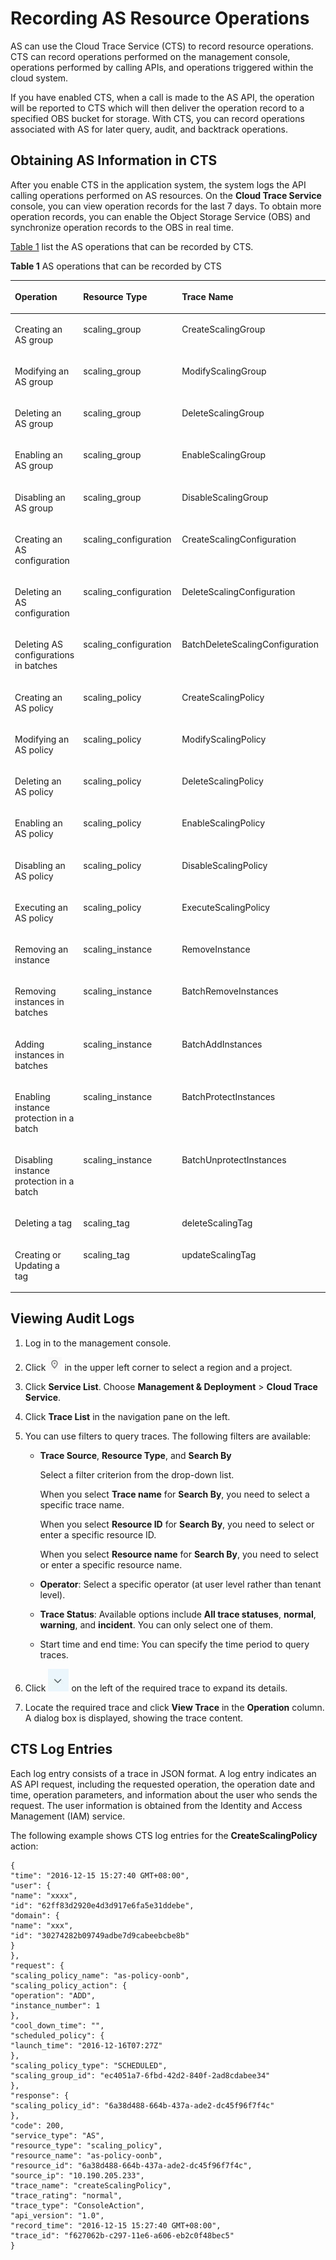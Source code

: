 # Recording AS Resource Operations<a name="EN-US_TOPIC_0044702449"></a>

AS can use the Cloud Trace Service \(CTS\) to record resource operations. CTS can record operations performed on the management console, operations performed by calling APIs, and operations triggered within the cloud system.

If you have enabled CTS, when a call is made to the AS API, the operation will be reported to CTS which will then deliver the operation record to a specified OBS bucket for storage. With CTS, you can record operations associated with AS for later query, audit, and backtrack operations.

## Obtaining AS Information in CTS<a name="section43859717155214"></a>

After you enable CTS in the application system, the system logs the API calling operations performed on AS resources. On the  **Cloud Trace Service**  console, you can view operation records for the last 7 days. To obtain more operation records, you can enable the Object Storage Service \(OBS\) and synchronize operation records to the OBS in real time.

[Table 1](#table11766471458)  list the AS operations that can be recorded by CTS.

**Table  1**  AS operations that can be recorded by CTS

<a name="table11766471458"></a>
<table><thead align="left"><tr id="row17179104774518"><th class="cellrowborder" valign="top" width="20%" id="mcps1.2.4.1.1"><p id="en-us_topic_0100240378_p56684903152351"><a name="en-us_topic_0100240378_p56684903152351"></a><a name="en-us_topic_0100240378_p56684903152351"></a>Operation</p>
</th>
<th class="cellrowborder" valign="top" width="32%" id="mcps1.2.4.1.2"><p id="en-us_topic_0100240378_p28074446152351"><a name="en-us_topic_0100240378_p28074446152351"></a><a name="en-us_topic_0100240378_p28074446152351"></a>Resource Type</p>
</th>
<th class="cellrowborder" valign="top" width="48%" id="mcps1.2.4.1.3"><p id="en-us_topic_0100240378_p59437682152351"><a name="en-us_topic_0100240378_p59437682152351"></a><a name="en-us_topic_0100240378_p59437682152351"></a>Trace Name</p>
</th>
</tr>
</thead>
<tbody><tr id="row4180154711454"><td class="cellrowborder" valign="top" width="20%" headers="mcps1.2.4.1.1 "><p id="p21801547184515"><a name="p21801547184515"></a><a name="p21801547184515"></a>Creating an AS group</p>
</td>
<td class="cellrowborder" valign="top" width="32%" headers="mcps1.2.4.1.2 "><p id="p131351545125316"><a name="p131351545125316"></a><a name="p131351545125316"></a>scaling_group</p>
</td>
<td class="cellrowborder" valign="top" width="48%" headers="mcps1.2.4.1.3 "><p id="p201511126195812"><a name="p201511126195812"></a><a name="p201511126195812"></a>CreateScalingGroup</p>
</td>
</tr>
<tr id="row21801747104512"><td class="cellrowborder" valign="top" width="20%" headers="mcps1.2.4.1.1 "><p id="p0180124719451"><a name="p0180124719451"></a><a name="p0180124719451"></a>Modifying an AS group</p>
</td>
<td class="cellrowborder" valign="top" width="32%" headers="mcps1.2.4.1.2 "><p id="p1318044764510"><a name="p1318044764510"></a><a name="p1318044764510"></a>scaling_group</p>
</td>
<td class="cellrowborder" valign="top" width="48%" headers="mcps1.2.4.1.3 "><p id="p2141172410586"><a name="p2141172410586"></a><a name="p2141172410586"></a>ModifyScalingGroup</p>
</td>
</tr>
<tr id="row181801547134516"><td class="cellrowborder" valign="top" width="20%" headers="mcps1.2.4.1.1 "><p id="p91801847124511"><a name="p91801847124511"></a><a name="p91801847124511"></a>Deleting an AS group</p>
</td>
<td class="cellrowborder" valign="top" width="32%" headers="mcps1.2.4.1.2 "><p id="p31801947164516"><a name="p31801947164516"></a><a name="p31801947164516"></a>scaling_group</p>
</td>
<td class="cellrowborder" valign="top" width="48%" headers="mcps1.2.4.1.3 "><p id="p15135202375816"><a name="p15135202375816"></a><a name="p15135202375816"></a>DeleteScalingGroup</p>
</td>
</tr>
<tr id="row1518064784517"><td class="cellrowborder" valign="top" width="20%" headers="mcps1.2.4.1.1 "><p id="p7180134774517"><a name="p7180134774517"></a><a name="p7180134774517"></a>Enabling an AS group</p>
</td>
<td class="cellrowborder" valign="top" width="32%" headers="mcps1.2.4.1.2 "><p id="p7180104744517"><a name="p7180104744517"></a><a name="p7180104744517"></a>scaling_group</p>
</td>
<td class="cellrowborder" valign="top" width="48%" headers="mcps1.2.4.1.3 "><p id="p1852632112589"><a name="p1852632112589"></a><a name="p1852632112589"></a>EnableScalingGroup</p>
</td>
</tr>
<tr id="row518018476452"><td class="cellrowborder" valign="top" width="20%" headers="mcps1.2.4.1.1 "><p id="p81803474459"><a name="p81803474459"></a><a name="p81803474459"></a>Disabling an AS group</p>
</td>
<td class="cellrowborder" valign="top" width="32%" headers="mcps1.2.4.1.2 "><p id="p818013471450"><a name="p818013471450"></a><a name="p818013471450"></a>scaling_group</p>
</td>
<td class="cellrowborder" valign="top" width="48%" headers="mcps1.2.4.1.3 "><p id="p1225112005814"><a name="p1225112005814"></a><a name="p1225112005814"></a>DisableScalingGroup</p>
</td>
</tr>
<tr id="row1318110472454"><td class="cellrowborder" valign="top" width="20%" headers="mcps1.2.4.1.1 "><p id="p11181174754512"><a name="p11181174754512"></a><a name="p11181174754512"></a>Creating an AS configuration</p>
</td>
<td class="cellrowborder" valign="top" width="32%" headers="mcps1.2.4.1.2 "><p id="p2018174714516"><a name="p2018174714516"></a><a name="p2018174714516"></a>scaling_configuration</p>
</td>
<td class="cellrowborder" valign="top" width="48%" headers="mcps1.2.4.1.3 "><p id="p1918115477454"><a name="p1918115477454"></a><a name="p1918115477454"></a>CreateScalingConfiguration</p>
</td>
</tr>
<tr id="row1181247194512"><td class="cellrowborder" valign="top" width="20%" headers="mcps1.2.4.1.1 "><p id="p111811747164516"><a name="p111811747164516"></a><a name="p111811747164516"></a>Deleting an AS configuration</p>
</td>
<td class="cellrowborder" valign="top" width="32%" headers="mcps1.2.4.1.2 "><p id="p11811447144514"><a name="p11811447144514"></a><a name="p11811447144514"></a>scaling_configuration</p>
</td>
<td class="cellrowborder" valign="top" width="48%" headers="mcps1.2.4.1.3 "><p id="p971310174588"><a name="p971310174588"></a><a name="p971310174588"></a>DeleteScalingConfiguration</p>
</td>
</tr>
<tr id="row2181047194519"><td class="cellrowborder" valign="top" width="20%" headers="mcps1.2.4.1.1 "><p id="p1118111478458"><a name="p1118111478458"></a><a name="p1118111478458"></a>Deleting AS configurations in batches</p>
</td>
<td class="cellrowborder" valign="top" width="32%" headers="mcps1.2.4.1.2 "><p id="p17181124711457"><a name="p17181124711457"></a><a name="p17181124711457"></a>scaling_configuration</p>
</td>
<td class="cellrowborder" valign="top" width="48%" headers="mcps1.2.4.1.3 "><p id="p14435141655811"><a name="p14435141655811"></a><a name="p14435141655811"></a>BatchDeleteScalingConfiguration</p>
</td>
</tr>
<tr id="row518119477455"><td class="cellrowborder" valign="top" width="20%" headers="mcps1.2.4.1.1 "><p id="p1418174715457"><a name="p1418174715457"></a><a name="p1418174715457"></a>Creating an AS policy</p>
</td>
<td class="cellrowborder" valign="top" width="32%" headers="mcps1.2.4.1.2 "><p id="p1181104774517"><a name="p1181104774517"></a><a name="p1181104774517"></a>scaling_policy</p>
</td>
<td class="cellrowborder" valign="top" width="48%" headers="mcps1.2.4.1.3 "><p id="p6120159587"><a name="p6120159587"></a><a name="p6120159587"></a>CreateScalingPolicy</p>
</td>
</tr>
<tr id="row218164744519"><td class="cellrowborder" valign="top" width="20%" headers="mcps1.2.4.1.1 "><p id="p7181134714518"><a name="p7181134714518"></a><a name="p7181134714518"></a>Modifying an AS policy</p>
</td>
<td class="cellrowborder" valign="top" width="32%" headers="mcps1.2.4.1.2 "><p id="p1118114477455"><a name="p1118114477455"></a><a name="p1118114477455"></a>scaling_policy</p>
</td>
<td class="cellrowborder" valign="top" width="48%" headers="mcps1.2.4.1.3 "><p id="p594913185818"><a name="p594913185818"></a><a name="p594913185818"></a>ModifyScalingPolicy</p>
</td>
</tr>
<tr id="row818194719454"><td class="cellrowborder" valign="top" width="20%" headers="mcps1.2.4.1.1 "><p id="p141811147134520"><a name="p141811147134520"></a><a name="p141811147134520"></a>Deleting an AS policy</p>
</td>
<td class="cellrowborder" valign="top" width="32%" headers="mcps1.2.4.1.2 "><p id="p618154720451"><a name="p618154720451"></a><a name="p618154720451"></a>scaling_policy</p>
</td>
<td class="cellrowborder" valign="top" width="48%" headers="mcps1.2.4.1.3 "><p id="p4181104744514"><a name="p4181104744514"></a><a name="p4181104744514"></a>DeleteScalingPolicy</p>
</td>
</tr>
<tr id="row1418114715457"><td class="cellrowborder" valign="top" width="20%" headers="mcps1.2.4.1.1 "><p id="p7181164719455"><a name="p7181164719455"></a><a name="p7181164719455"></a>Enabling an AS policy</p>
</td>
<td class="cellrowborder" valign="top" width="32%" headers="mcps1.2.4.1.2 "><p id="p1018104717454"><a name="p1018104717454"></a><a name="p1018104717454"></a>scaling_policy</p>
</td>
<td class="cellrowborder" valign="top" width="48%" headers="mcps1.2.4.1.3 "><p id="p31836479452"><a name="p31836479452"></a><a name="p31836479452"></a>EnableScalingPolicy</p>
</td>
</tr>
<tr id="row18183104704519"><td class="cellrowborder" valign="top" width="20%" headers="mcps1.2.4.1.1 "><p id="p18183144724514"><a name="p18183144724514"></a><a name="p18183144724514"></a>Disabling an AS policy</p>
</td>
<td class="cellrowborder" valign="top" width="32%" headers="mcps1.2.4.1.2 "><p id="p318314474450"><a name="p318314474450"></a><a name="p318314474450"></a>scaling_policy</p>
</td>
<td class="cellrowborder" valign="top" width="48%" headers="mcps1.2.4.1.3 "><p id="p1767021018587"><a name="p1767021018587"></a><a name="p1767021018587"></a>DisableScalingPolicy</p>
</td>
</tr>
<tr id="row131831447174513"><td class="cellrowborder" valign="top" width="20%" headers="mcps1.2.4.1.1 "><p id="p9183204784515"><a name="p9183204784515"></a><a name="p9183204784515"></a>Executing an AS policy</p>
</td>
<td class="cellrowborder" valign="top" width="32%" headers="mcps1.2.4.1.2 "><p id="p1218312470450"><a name="p1218312470450"></a><a name="p1218312470450"></a>scaling_policy</p>
</td>
<td class="cellrowborder" valign="top" width="48%" headers="mcps1.2.4.1.3 "><p id="p17059918581"><a name="p17059918581"></a><a name="p17059918581"></a>ExecuteScalingPolicy</p>
</td>
</tr>
<tr id="row13183144713454"><td class="cellrowborder" valign="top" width="20%" headers="mcps1.2.4.1.1 "><p id="p20183174774519"><a name="p20183174774519"></a><a name="p20183174774519"></a>Removing an instance</p>
</td>
<td class="cellrowborder" valign="top" width="32%" headers="mcps1.2.4.1.2 "><p id="p15183174714513"><a name="p15183174714513"></a><a name="p15183174714513"></a>scaling_instance</p>
</td>
<td class="cellrowborder" valign="top" width="48%" headers="mcps1.2.4.1.3 "><p id="p1518317825817"><a name="p1518317825817"></a><a name="p1518317825817"></a>RemoveInstance</p>
</td>
</tr>
<tr id="row11183164724520"><td class="cellrowborder" valign="top" width="20%" headers="mcps1.2.4.1.1 "><p id="p12183164724511"><a name="p12183164724511"></a><a name="p12183164724511"></a>Removing instances in batches</p>
</td>
<td class="cellrowborder" valign="top" width="32%" headers="mcps1.2.4.1.2 "><p id="p1118317472452"><a name="p1118317472452"></a><a name="p1118317472452"></a>scaling_instance</p>
</td>
<td class="cellrowborder" valign="top" width="48%" headers="mcps1.2.4.1.3 "><p id="p4270187145819"><a name="p4270187145819"></a><a name="p4270187145819"></a>BatchRemoveInstances</p>
</td>
</tr>
<tr id="row101831747164520"><td class="cellrowborder" valign="top" width="20%" headers="mcps1.2.4.1.1 "><p id="p17183104784520"><a name="p17183104784520"></a><a name="p17183104784520"></a>Adding instances in batches</p>
</td>
<td class="cellrowborder" valign="top" width="32%" headers="mcps1.2.4.1.2 "><p id="p4183847144510"><a name="p4183847144510"></a><a name="p4183847144510"></a>scaling_instance</p>
</td>
<td class="cellrowborder" valign="top" width="48%" headers="mcps1.2.4.1.3 "><p id="p697015595810"><a name="p697015595810"></a><a name="p697015595810"></a>BatchAddInstances</p>
</td>
</tr>
<tr id="row1618317474459"><td class="cellrowborder" valign="top" width="20%" headers="mcps1.2.4.1.1 "><p id="p11831247174511"><a name="p11831247174511"></a><a name="p11831247174511"></a>Enabling instance protection in a batch</p>
</td>
<td class="cellrowborder" valign="top" width="32%" headers="mcps1.2.4.1.2 "><p id="p81839472453"><a name="p81839472453"></a><a name="p81839472453"></a>scaling_instance</p>
</td>
<td class="cellrowborder" valign="top" width="48%" headers="mcps1.2.4.1.3 "><p id="p554844145820"><a name="p554844145820"></a><a name="p554844145820"></a>BatchProtectInstances</p>
</td>
</tr>
<tr id="row81831047174517"><td class="cellrowborder" valign="top" width="20%" headers="mcps1.2.4.1.1 "><p id="p2184347124514"><a name="p2184347124514"></a><a name="p2184347124514"></a>Disabling instance protection in a batch</p>
</td>
<td class="cellrowborder" valign="top" width="32%" headers="mcps1.2.4.1.2 "><p id="p20184174714511"><a name="p20184174714511"></a><a name="p20184174714511"></a>scaling_instance</p>
</td>
<td class="cellrowborder" valign="top" width="48%" headers="mcps1.2.4.1.3 "><p id="p42379265818"><a name="p42379265818"></a><a name="p42379265818"></a>BatchUnprotectInstances</p>
</td>
</tr>
<tr id="row192564352517"><td class="cellrowborder" valign="top" width="20%" headers="mcps1.2.4.1.1 "><p id="p1425611318259"><a name="p1425611318259"></a><a name="p1425611318259"></a>Deleting a tag</p>
</td>
<td class="cellrowborder" valign="top" width="32%" headers="mcps1.2.4.1.2 "><p id="p18256183172516"><a name="p18256183172516"></a><a name="p18256183172516"></a>scaling_tag</p>
</td>
<td class="cellrowborder" valign="top" width="48%" headers="mcps1.2.4.1.3 "><p id="p42561535256"><a name="p42561535256"></a><a name="p42561535256"></a>deleteScalingTag</p>
</td>
</tr>
<tr id="row1950914617255"><td class="cellrowborder" valign="top" width="20%" headers="mcps1.2.4.1.1 "><p id="p17509106182514"><a name="p17509106182514"></a><a name="p17509106182514"></a>Creating or Updating a tag</p>
</td>
<td class="cellrowborder" valign="top" width="32%" headers="mcps1.2.4.1.2 "><p id="p950916172514"><a name="p950916172514"></a><a name="p950916172514"></a>scaling_tag</p>
</td>
<td class="cellrowborder" valign="top" width="48%" headers="mcps1.2.4.1.3 "><p id="p150417563254"><a name="p150417563254"></a><a name="p150417563254"></a>updateScalingTag</p>
</td>
</tr>
</tbody>
</table>

## Viewing Audit Logs<a name="section1953623116339"></a>

1.  Log in to the management console.
2.  Click  ![](figures/icon-region-2.png)  in the upper left corner to select a region and a project.
3.  Click  **Service List**. Choose  **Management & Deployment**  \>  **Cloud Trace Service**.
4.  Click  **Trace List**  in the navigation pane on the left.
5.  You can use filters to query traces. The following filters are available:
    -   **Trace Source**,  **Resource Type**, and  **Search By**

        Select a filter criterion from the drop-down list.

        When you select  **Trace name**  for  **Search By**, you need to select a specific trace name.

        When you select  **Resource ID**  for  **Search By**, you need to select or enter a specific resource ID.

        When you select  **Resource name**  for  **Search By**, you need to select or enter a specific resource name.

    -   **Operator**: Select a specific operator \(at user level rather than tenant level\).
    -   **Trace Status**: Available options include  **All trace statuses**,  **normal**,  **warning**, and  **incident**. You can only select one of them.
    -   Start time and end time: You can specify the time period to query traces.

6.  Click  ![](figures/en-us_image_0108911462.jpg)  on the left of the required trace to expand its details.
7.  Locate the required trace and click  **View Trace**  in the  **Operation**  column. A dialog box is displayed, showing the trace content.

## CTS Log Entries<a name="section54032088155336"></a>

Each log entry consists of a trace in JSON format. A log entry indicates an AS API request, including the requested operation, the operation date and time, operation parameters, and information about the user who sends the request. The user information is obtained from the Identity and Access Management \(IAM\) service.

The following example shows CTS log entries for the  **CreateScalingPolicy**  action:

```
{
"time": "2016-12-15 15:27:40 GMT+08:00",
"user": {
"name": "xxxx",
"id": "62ff83d2920e4d3d917e6fa5e31ddebe",
"domain": {
"name": "xxx",
"id": "30274282b09749adbe7d9cabeebcbe8b"
}
},
"request": {
"scaling_policy_name": "as-policy-oonb",
"scaling_policy_action": {
"operation": "ADD",
"instance_number": 1
},
"cool_down_time": "",
"scheduled_policy": {
"launch_time": "2016-12-16T07:27Z"
},
"scaling_policy_type": "SCHEDULED",
"scaling_group_id": "ec4051a7-6fbd-42d2-840f-2ad8cdabee34"
},
"response": {
"scaling_policy_id": "6a38d488-664b-437a-ade2-dc45f96f7f4c"
},
"code": 200,
"service_type": "AS",
"resource_type": "scaling_policy",
"resource_name": "as-policy-oonb",
"resource_id": "6a38d488-664b-437a-ade2-dc45f96f7f4c",
"source_ip": "10.190.205.233",
"trace_name": "createScalingPolicy",
"trace_rating": "normal",
"trace_type": "ConsoleAction",
"api_version": "1.0",
"record_time": "2016-12-15 15:27:40 GMT+08:00",
"trace_id": "f627062b-c297-11e6-a606-eb2c0f48bec5"
}
```

